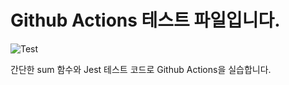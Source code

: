 # Github Actions 테스트 파일입니다.

![Test](https://github.com/yoon00/github_action/actions/workflows/test.yml/badge.svg)

간단한 sum 함수와 Jest 테스트 코드로 Github Actions을 실습합니다.